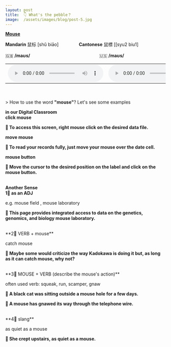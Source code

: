 ```yaml
---
layout: post
title:  👇 What's the pebble？
image:  /assets/images/blog/post-5.jpg
---
```

**<B>[Mouse](https://dictionary.cambridge.org/dictionary/english/mouse)</B>**


<B>Mandarin</B> 鼠标 [shǔ biāo] &emsp;&emsp;&emsp;&emsp; <B>Cantonese</B> 鼠標 [[syu2 biu1]
<br>
<br>
🇬🇧 <B>/maʊs/</B>  &emsp;&emsp;&emsp;&emsp;&emsp;&emsp;&emsp;&emsp;&emsp;&emsp;&emsp;&emsp;&emsp;&emsp;&emsp;  🇺🇸 <B>/maʊs/</B>
<table><tr>
<td><audio controls="controls">
  <source src="/assets/audio/mouse-gb.mp3" type="audio/mpeg">
<embed height="100" width="100" src="/i/song.mp3" />
</audio></td>
<td><audio controls="controls">
  <source src="/assets/audio/mouse-us.mp3" type="audio/mpeg">
<embed height="100" width="100" src="/i/song.mp3" />
</audio></td>
</tr></table>
<br>
<br>
> How to use the word <B>"mouse"</B>? Let's see some examples

**in our Digital Classroom**
<br>
**click <B> mouse </B>**

**📍 To access this screen, right mouse click on the desired data file.**<br>

**move <B> mouse</B>**

**📍 To read your records fully, just move your mouse over the date cell.**<br>

**<B> mouse </B> button**

**📍 Move the cursor to the desired position on the label and click on the mouse button.**<br><br>


**Another Sense**
<br>
**1⃣️ as an ADJ**

e.g. mouse field , mouse laboratory
	
**📍 This page provides integrated access to data on the genetics, genomics, and biology mouse laboratory.**

<br>
**2⃣️ VERB + mouse**
	
catch mouse
	
**📍 Maybe some would criticize the way Kadokawa is doing it but, as long as it can catch mouse, why not?**
	
<br>
**3⃣️ MOUSE + VERB  (describe the mouse's action)**
	
often used verb: squeak, run, scamper, gnaw 
	
**📍 A black cat was sitting outside a mouse hole for a few days.**
	
**📍 A mouse has gnawed its way through the telephone wire.**
	
<br>
**4⃣️ slang**

as quiet as a mouse
	
**📍 She crept upstairs, as quiet as a mouse.**
